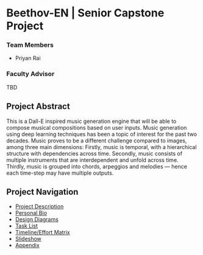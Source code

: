 # Beethov-EN | Senior Capstone Project

### Team Members
- Priyan Rai

### Faculty Advisor
TBD

## Project Abstract
This is a Dall-E inspired music generation engine that will be able to compose musical compositions based on user inputs. Music generation using deep learning techniques has been a topic of interest for the past two decades. Music proves to be a different challenge compared to images, among three main dimensions: Firstly, music is temporal, with a hierarchical structure with dependencies across time. Secondly, music consists of multiple instruments that are interdependent and unfold across time. Thirdly, music is grouped into chords, arpeggios and melodies — hence each time-step may have multiple outputs.

## Project Navigation
- [Project Description](README.md)
- [Personal Bio](Homework_Submissions/ProjectDescription.md)
- [Design Diagrams](Homework_Submissions/TeamContract.md)
- [Task List](Homework_Submissions/Task_List.md)
- [Timeline/Effort Matrix](Homework_Submissions/Task_List.md)
- [Slideshow](Homework_Submissions/Task_List.md)
- [Appendix](Homework_Submissions/Task_List.md)
